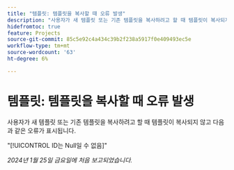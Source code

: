 ```yaml
---
title: "템플릿: 템플릿을 복사할 때 오류 발생"
description: "사용자가 새 템플릿 또는 기존 템플릿을 복사하려고 할 때 템플릿이 복사되지 않고 오류가 표시됩니다."
hidefromtoc: true
feature: Projects
source-git-commit: 85c5e92c4a434c39b2f238a5917f0e409493ec5e
workflow-type: tm+mt
source-wordcount: '63'
ht-degree: 6%

---
```



# 템플릿: 템플릿을 복사할 때 오류 발생

사용자가 새 템플릿 또는 기존 템플릿을 복사하려고 할 때 템플릿이 복사되지 않고 다음과 같은 오류가 표시됩니다.

&quot;[!UICONTROL ID는 Null일 수 없음]&quot;

_2024년 1월 25일 금요일에 처음 보고되었습니다._
